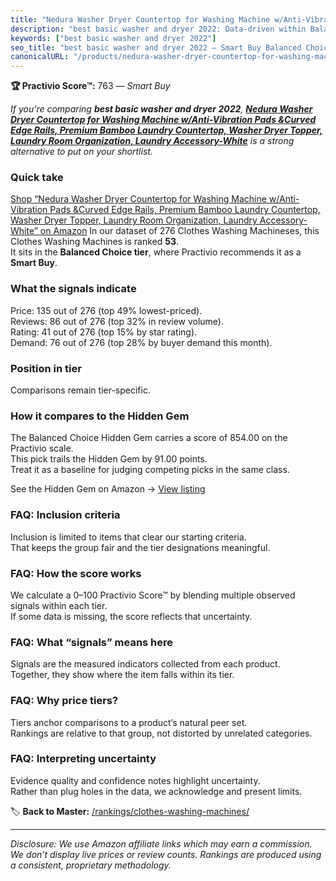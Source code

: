 ```yaml
---
title: "Nedura Washer Dryer Countertop for Washing Machine w/Anti-Vibration Pads &Curved Edge Rails, Premium Bamboo Laundry Countertop, Washer Dryer Topper, Laundry Room Organization, Laundry Accessory-White"
description: "best basic washer and dryer 2022: Data-driven within Balanced Choice ranking using the Practivio Score™. Positioned by quality, value, demand, findability, mom…"
keywords: ["best basic washer and dryer 2022"]
seo_title: "best basic washer and dryer 2022 — Smart Buy Balanced Choice (2025)"
canonicalURL: "/products/nedura-washer-dryer-countertop-for-washing-machine-wanti-vibration-pads-curved-edge-rails-premium-bamboo-laundry-countertop-washer-dryer-topper-laundry-room-organization-laundry-accessory-white-B0DDW3Z873/"
---
```


**🏆 Practivio Score™:** 763 — _Smart Buy_


*If you're comparing **best basic washer and dryer 2022**, **[Nedura Washer Dryer Countertop for Washing Machine w/Anti-Vibration Pads &Curved Edge Rails, Premium Bamboo Laundry Countertop, Washer Dryer Topper, Laundry Room Organization, Laundry Accessory-White](https://www.amazon.com/dp/B0DDW3Z873?tag=practivio-20)** is a strong alternative to put on your shortlist.*
### Quick take
[Shop “Nedura Washer Dryer Countertop for Washing Machine w/Anti-Vibration Pads &Curved Edge Rails, Premium Bamboo Laundry Countertop, Washer Dryer Topper, Laundry Room Organization, Laundry Accessory-White” on Amazon](https://www.amazon.com/dp/B0DDW3Z873?tag=practivio-20)
In our dataset of 276 Clothes Washing Machineses, this Clothes Washing Machines is ranked **53**.  
It sits in the **Balanced Choice tier**, where Practivio recommends it as a **Smart Buy**.

### What the signals indicate
Price: 135 out of 276 (top 49% lowest-priced).  
Reviews: 86 out of 276 (top 32% in review volume).  
Rating: 41 out of 276 (top 15% by star rating).  
Demand: 76 out of 276 (top 28% by buyer demand this month).

### Position in tier
Comparisons remain tier-specific.

### How it compares to the Hidden Gem
The Balanced Choice Hidden Gem carries a score of 854.00 on the Practivio scale.  
This pick trails the Hidden Gem by 91.00 points.  
Treat it as a baseline for judging competing picks in the same class.  

See the Hidden Gem on Amazon → [View listing](https://www.amazon.com/dp/B09YLKMHLH?tag=practivio-20)

### FAQ: Inclusion criteria
Inclusion is limited to items that clear our starting criteria.  
That keeps the group fair and the tier designations meaningful.

### FAQ: How the score works
We calculate a 0–100 Practivio Score™ by blending multiple observed signals within each tier.  
If some data is missing, the score reflects that uncertainty.

### FAQ: What “signals” means here
Signals are the measured indicators collected from each product.  
Together, they show where the item falls within its tier.

### FAQ: Why price tiers?
Tiers anchor comparisons to a product’s natural peer set.  
Rankings are relative to that group, not distorted by unrelated categories.

### FAQ: Interpreting uncertainty
Evidence quality and confidence notes highlight uncertainty.  
Rather than plug holes in the data, we acknowledge and present limits.


🏷️ **Back to Master:** [/rankings/clothes-washing-machines/](/rankings/clothes-washing-machines/)

---
_Disclosure: We use Amazon affiliate links which may earn a commission. We don’t display live prices or review counts. Rankings are produced using a consistent, proprietary methodology._
